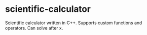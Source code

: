 # scientific-calculator
Scientific calculator written in C++. Supports custom functions and operators. Can solve after x.
